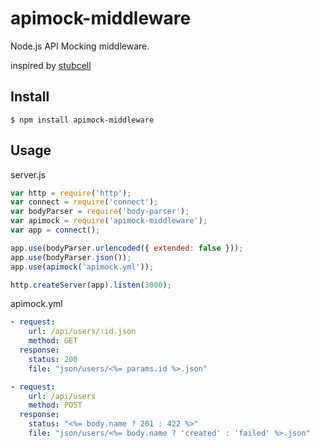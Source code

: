 # apimock-middleware

Node.js API Mocking middleware.

inspired by [stubcell](https://github.com/yosuke-furukawa/stubcell)

## Install

```
$ npm install apimock-middleware
```

## Usage 

server.js

```javascript
var http = require('http');
var connect = require('connect');
var bodyParser = require('body-parser');
var apimock = require('apimock-middleware');
var app = connect();

app.use(bodyParser.urlencoded({ extended: false }));
app.use(bodyParser.json());
app.use(apimock('apimock.yml'));

http.createServer(app).listen(3000);
```

apimock.yml

```yaml
- request:
    url: /api/users/:id.json
    method: GET
  response:
    status: 200
    file: "json/users/<%= params.id %>.json"

- request:
    url: /api/users
    method: POST
  response:
    status: "<%= body.name ? 201 : 422 %>"
    file: "json/users/<%= body.name ? 'created' : 'failed' %>.json"
```
